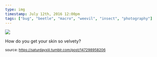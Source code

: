 ```yaml
---
type: img
timestamp: July 12th, 2016 12:00pm
tags: ["bug", "beetle", "macro", "weevil", "insect", "photography"]
---
```

<img src="https://saturdayxiii.github.io/media/media/147298958206.jpg"/>
                                                                                          
How do you get your skin so velvety?
 
                                    
                
                
                
                
                                
<small>source: https://saturdayxiii.tumblr.com/post/147298958206</small>